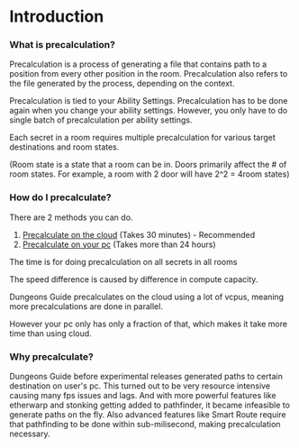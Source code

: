 # Introduction

### What is precalculation?

Precalculation is a process of generating a file that contains path to a position from every other position in the room.
Precalculation also refers to the file generated by the process, depending on the context.

Precalculation is tied to your Ability Settings. Precalculation has to be done again when you change your ability settings. However, you only have to do single batch of precalculation per ability settings.

Each secret in a room requires multiple precalculation for various target destinations and room states.

(Room state is a state that a room can be in. Doors primarily affect the # of room states. For example, a room with 2 door will have 2^2 = 4room states)

### How do I precalculate?

There are 2 methods you can do.
1. [Precalculate on the cloud](/docs/pathfinding/precalculation/precalculate-on-cloud) (Takes 30 minutes) - Recommended
2. [Precalculate on your pc](/docs/pathfinding/precalculation/precalculate-locally) (Takes more than 24 hours)

The time is for doing precalculation on all secrets in all rooms

The speed difference is caused by difference in compute capacity. 

Dungeons Guide precalculates on the cloud using a lot of vcpus, meaning more precalculations are done in parallel. 

However your pc only has only a fraction of that, which makes it take more time than using cloud.



### Why precalculate?

Dungeons Guide before experimental releases generated paths to certain destination on user's pc.
This turned out to be very resource intensive causing many fps issues and lags.
And with more powerful features like etherwarp and stonking getting added to pathfinder, it became infeasible to generate paths on the fly.
Also advanced features like Smart Route require that pathfinding to be done within sub-milisecond, making precalculation necessary.